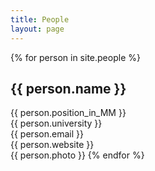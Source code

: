 ```yaml
---
title: People
layout: page
---
```


<div>
    {% for person in site.people %}
        <h2>{{ person.name }} </h2>
        {{ person.position_in_MM }}
        <br>
        {{ person.university }}
        <br>
        {{ person.email }}
        <br>
        {{ person.website }}
        <br>
        {{ person.photo }}
    {% endfor %}
</div>